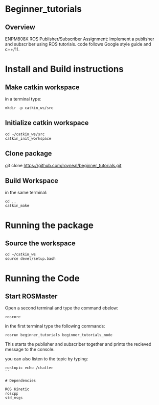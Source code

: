 
# Beginner_tutorials

## Overview

ENPM808X ROS Publisher/Subscriber Assignment: Implement a publisher and subscriber using ROS tutorials. 
code follows Google style guide and c++/11. 

# Install and Build instructions

## Make catkin workspace
in a terminal type:
```
mkdir -p catkin_ws/src

```
## Initialize catkin workspace
```
cd ~/catkin_ws/src
catkin_init_workspace
```
## Clone package
git clone https://github.com/royneal/beginner_tutorials.git

## Build Workspace
in the same terminal:
```
cd ..
catkin_make 
```
# Running the package

## Source the workspace
```
cd ~/catkin_ws
source devel/setup.bash
```
# Running the Code

## Start ROSMaster
Open a second terminal and type the command ebelow:
```
roscore
```
in the first terminal type the following commands:

```
rosrun beginner_tutorials beginner_tutorials_node
```

This starts the publisher and subscriber together 
and prints the recieved message to the console.

you can also listen to the topic by typing:
```
rostopic echo /chatter 
``

# Dependencies

ROS Kinetic
roscpp
std_msgs



